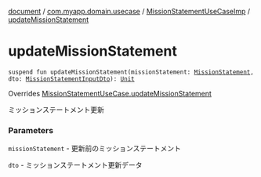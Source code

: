 [document](../../index.md) / [com.myapp.domain.usecase](../index.md) / [MissionStatementUseCaseImp](index.md) / [updateMissionStatement](./update-mission-statement.md)

# updateMissionStatement

`suspend fun updateMissionStatement(missionStatement: `[`MissionStatement`](../../com.myapp.domain.model.entity/-mission-statement/index.md)`, dto: `[`MissionStatementInputDto`](../../com.myapp.domain.dto/-mission-statement-input-dto/index.md)`): `[`Unit`](https://kotlinlang.org/api/latest/jvm/stdlib/kotlin/-unit/index.html)

Overrides [MissionStatementUseCase.updateMissionStatement](../-mission-statement-use-case/update-mission-statement.md)

ミッションステートメント更新

### Parameters

`missionStatement` - 更新前のミッションステートメント

`dto` - ミッションステートメント更新データ
